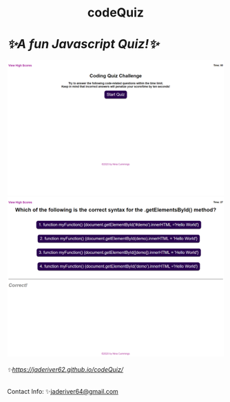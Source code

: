 # <div align="center">codeQuiz
# *:sparkles:A fun Javascript Quiz!:sparkles:</div>*



![Screenshot](https://github.com/jaderiver62/codeQuiz/blob/main/assets/images/codeQuizsrcsht1.png?raw=true)
![Screenshot](https://github.com/jaderiver62/codeQuiz/blob/main/assets/images/codeQuizsrcsht2.png?raw=true)

###### :sparkles:https://jaderiver62.github.io/codeQuiz/

Contact Info:
:sparkles:[jaderiver64@gmail.com](mailto:jaderiver64@gmail.com)